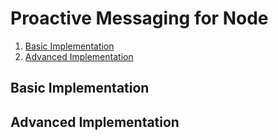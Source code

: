 # Proactive Messaging for Node

1. [Basic Implementation](#basic)
2. [Advanced Implementation](#advanced)

<a name="basic"></a>
## Basic Implementation

<a name="advanced"></a>
## Advanced Implementation